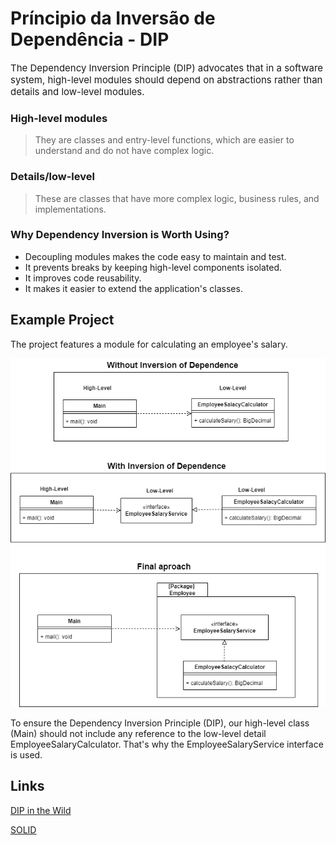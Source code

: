 # Príncipio da Inversão de Dependência - DIP

<span style="font-size:15px;">
The Dependency Inversion Principle (DIP) advocates that in a software system, high-level modules should depend on abstractions rather than details and low-level modules.
</span>

### High-level modules
> They are classes and entry-level functions, which are easier to understand and do not have complex logic.

### Details/low-level
> These are classes that have more complex logic, business rules, and implementations.

### Why Dependency Inversion is Worth Using?
* Decoupling modules makes the code easy to maintain and test.
* It prevents breaks by keeping high-level components isolated.
* It improves code reusability.
* It makes it easier to extend the application's classes.

## Example Project
The project features a module for calculating an employee's salary.

![alt text](model-en.png)

To ensure the Dependency Inversion Principle (DIP), our high-level class (Main) should not include any reference to the low-level detail EmployeeSalaryCalculator. That's why the EmployeeSalaryService interface is used.

## Links
[DIP in the Wild](https://martinfowler.com/articles/dipInTheWild.html)

[SOLID](https://en.wikipedia.org/wiki/SOLID)

